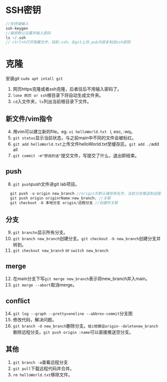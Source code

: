 # SSH密钥
```c++
//在终端输入
ssh-keygen
//接受默认位置并输入密码
ls ~/.ssh
// ctrl+h打开隐藏文件，找到.ssh。在git上将.pub内容复制进ssh密钥
```
# 克隆
安装git `sudo apt intall git`
1. 网页https克隆或者ssh克隆，后者往后不用输入密码了。
2. `lone 网页 or ssh`根目录下将自动生成文件夹。
3. `cd`入文件夹，`ls`列出当前根目录下文件。
## 新文件/vim指令
4. 用vim可以建立新的file。eg. `vi helloWorld.txt ` i, esc, :wq。
5. `git status`显示当前状态，与之前main中不同的文件会被标红。
6. `git add helloWorld.txt`上传文件helloWorld.txt至缓存区。`git add ./`add all
7. `git commit -m"想说的话"`提交文件，写提交了什么，退出即结束。
## push
8. `git push`push文件进git lab项目。
  ```c++
    git push -u origin new_branch //origin为默认储存库名字，当前分支推送到远程仓库
    git push origin originrName:new_branch; //关联
    git checkout -b 本地分支 origin/远程分支 //创建并关联 
  ```
## 分支
9. `git branchn`显示所有分支。
10. `git branch new_branch`创建分支。`git checkout -b new_branch`创建分支并转到。
11. `git checkout new_branch` or `switch new_branch`
## merge
12. 在main分支下写`git merge new_branch`表示将new_branch并入main。
13. `git merge --abort`取消merge。
## conflict
14. `git log --graph --pretty=oneline --abbrev-commit`分支图
15. 修改代码，解决问题。
16. `git branch -d new_branch`删除分支。`给i他铺设origin--deletenew_branch`删除远程分支。`git push origin :name`可以直接推送空分支。
## 其他
1. `git branch -a`查看远程分支
2. `git pull`下载远程代码并合并。
3. `rm helloWorld.txt`移除文件。
